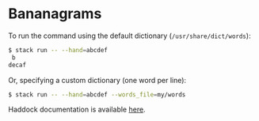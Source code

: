 # Bananagrams

To run the command using the default dictionary (`/usr/share/dict/words`):

```sh
$ stack run -- --hand=abcdef
 b
decaf
```

Or, specifying a custom dictionary (one word per line):

```sh
$ stack run -- --hand=abcdef --words_file=my/words
```

Haddock documentation is available
[here](http://mtth.github.io/toys/bananagrams/).
